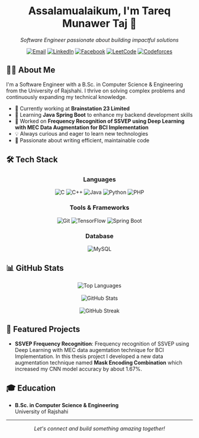 <div align="center">
  <h1>Assalamualaikum, I'm Tareq Munawer Taj 👋</h1>
  <p><em>Software Engineer passionate about building impactful solutions</em></p>
  
  [![Email](https://img.shields.io/badge/Email-tareqmunawertaj%40gmail.com-D14836?style=flat-square&logo=gmail&logoColor=white)](mailto:tareqmunawertaj@gmail.com)
  [![LinkedIn](https://img.shields.io/badge/LinkedIn-munawer--taj-0077B5?style=flat-square&logo=linkedin&logoColor=white)](https://www.linkedin.com/in/munawer-taj/)
  [![Facebook](https://img.shields.io/badge/Facebook-munawer.taj-1877F2?style=flat-square&logo=facebook&logoColor=white)](https://www.facebook.com/munawer.taj)
  [![LeetCode](https://img.shields.io/badge/LeetCode-munawertaj-FFA116?style=flat-square&logo=leetcode&logoColor=white)](https://leetcode.com/munawertaj/)
  [![Codeforces](https://img.shields.io/badge/Codeforces-munawer__taj-1F8ACB?style=flat-square&logo=codeforces&logoColor=white)](https://codeforces.com/profile/munawer_taj)
</div>

## 👨‍💻 About Me

I'm a Software Engineer with a B.Sc. in Computer Science & Engineering from the University of Rajshahi. I thrive on solving complex problems and continuously expanding my technical knowledge.

- 🔭 Currently working at **Brainstation 23 Limited**
- 🌱 Learning **Java Spring Boot** to enhance my backend development skills
- 🧠 Worked on **Frequency Recognition of SSVEP using Deep Learning with MEC Data Augmentation for BCI Implementation**
- 💡 Always curious and eager to learn new technologies
- 🚀 Passionate about writing efficient, maintainable code

## 🛠️ Tech Stack

<div align="center">

### Languages
![C](https://img.shields.io/badge/C-00599C?style=for-the-badge&logo=c&logoColor=white)
![C++](https://img.shields.io/badge/C++-00599C?style=for-the-badge&logo=c%2B%2B&logoColor=white)
![Java](https://img.shields.io/badge/Java-ED8B00?style=for-the-badge&logo=openjdk&logoColor=white)
![Python](https://img.shields.io/badge/Python-3776AB?style=for-the-badge&logo=python&logoColor=white)
![PHP](https://img.shields.io/badge/PHP-777BB4?style=for-the-badge&logo=php&logoColor=white)

### Tools & Frameworks
![Git](https://img.shields.io/badge/Git-F05032?style=for-the-badge&logo=git&logoColor=white)
![TensorFlow](https://img.shields.io/badge/TensorFlow-FF6F00?style=for-the-badge&logo=tensorflow&logoColor=white)
![Spring Boot](https://img.shields.io/badge/Spring_Boot-6DB33F?style=for-the-badge&logo=spring-boot&logoColor=white)

### Database
![MySQL](https://img.shields.io/badge/MySQL-4479A1?style=for-the-badge&logo=mysql&logoColor=white)


</div>

## 📊 GitHub Stats

<div align="center">
  <img src="https://github-readme-stats.vercel.app/api/top-langs/?username=munawertaj&layout=compact&theme=tokyonight" alt="Top Languages" />
  <br><br>
  <img src="https://github-readme-stats.vercel.app/api?username=munawertaj&show_icons=true&theme=tokyonight" alt="GitHub Stats" />
  <br><br>
  <img src="https://github-readme-streak-stats.herokuapp.com/?user=munawertaj&theme=tokyonight" alt="GitHub Streak" />
</div>

## 🌟 Featured Projects

- **SSVEP Frequency Recognition**: Frequency recognition of SSVEP using Deep Learning with MEC data augemtation technique for BCI Implementation. In this thesis project I developed a new data augmentation technique named **Mask Encoding Combination** which increased my CNN model accuracy by about 1.67%.

## 🎓 Education

- **B.Sc. in Computer Science & Engineering**  
  University of Rajshahi

---

<div align="center">
  <i>Let's connect and build something amazing together!</i>
</div>
